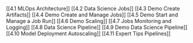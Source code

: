 [[4.1 MLOps Architecture]]
[[4.2 Data Science Jobs]]
[[4.3 Demo Create Artifacts]]
[[4.4 Demo Create and Manage Jobs]]
[[4.5 Demo Start and Manage a Job Run]]
[[4.6 Demo Scaling]]
[[4.7 Jobs Monitoring and Logging]]
[[4.8 Data Science Pipeline]]
[[4.9 Demo Data Science Pipeline]]
[[4.10 Model Deployment Autoscaling]]
[[4.11 Expert Tips Pipelines]]